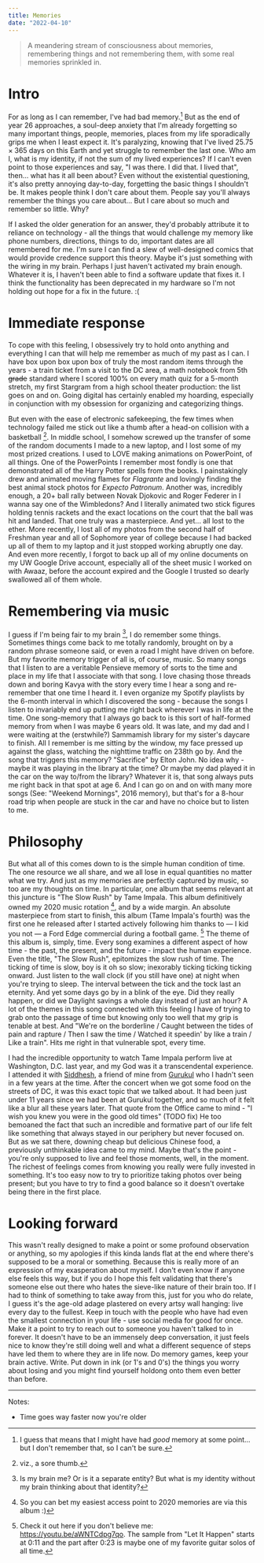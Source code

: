 ```yaml
---
title: Memories
date: "2022-04-10"
---
```


> A meandering stream of consciousness about memories, remembering things and not remembering them, with some real memories sprinkled in.

# Intro

For as long as I can remember, I've had bad memory.[^1] But as the end of year 26 approaches, a soul-deep anxiety that I'm already forgetting so many important things, people, memories, places from my life sporadically grips me when I least expect it. It's paralyzing, knowing that I've lived $25.75 \times 365$ days on this Earth and yet struggle to remember the last one. Who am I, what is my identity, if not the sum of my lived experiences? If I can't even point to those experiences and say, "I was there. I did that. I lived that", then... what has it all been about? Even without the existential questioning, it's also pretty annoying day-to-day, forgetting the basic things I shouldn't be. It makes people think I don't care about them. People say you'll always remember the things you care about... But I care about so much and remember so little. Why?

If I asked the older generation for an answer, they'd probably attribute it to reliance on technology - all the things that would challenge my memory like phone numbers, directions, things to do, important dates are all remembered for me. I'm sure I can find a slew of well-designed comics that would provide credence support this theory. Maybe it's just something with the wiring in my brain. Perhaps I just haven't activated my brain enough. Whatever it is, I haven't been able to find a software update that fixes it. I think the functionality has been deprecated in my hardware so I'm not holding out hope for a fix in the future. :(

# Immediate response

To cope with this feeling, I obsessively try to hold onto anything and everything I can that will help me remember as much of my past as I can. I have box upon box upon box of truly the most random items through the years - a train ticket from a visit to the DC area, a math notebook from 5th ~~grade~~ standard where I scored 100% on every math quiz for a 5-month stretch, my first Stargram from a high school theater production: the list goes on and on. Going digital has certainly enabled my hoarding, especially in conjunction with my obsession for organizing and categorizing things.

But even with the ease of electronic safekeeping, the few times when technology failed me stick out like a thumb after a head-on collision with a basketball [^2]. In middle school, I somehow screwed up the transfer of some of the random documents I made to a new laptop, and I lost some of my most prized creations. I used to LOVE making animations on PowerPoint, of all things. One of the PowerPoints I remember most fondly is one that demonstrated all of the Harry Potter spells from the books. I painstakingly drew and animated moving flames for _Flagrante_ and lovingly finding the best animal stock photos for _Expecto Patronum_. Another was, incredibly enough, a 20+ ball rally between Novak Djokovic and Roger Federer in I wanna say one of the Wimbledons? And I literally animated two stick figures holding tennis rackets and the exact locations on the court that the ball was hit and landed. That one truly was a masterpiece. And yet... all lost to the ether. More recently, I lost all of my photos from the second half of Freshman year and all of Sophomore year of college because I had backed up all of them to my laptop and it just stopped working abruptly one day. And even more recently, I forgot to back up all of my online documents on my UW Google Drive account, especially all of the sheet music I worked on with Awaaz, before the account expired and the Google I trusted so dearly swallowed all of them whole.

# Remembering via music

I guess if I'm being fair to my brain [^3], I do remember some things. Sometimes things come back to me totally randomly, brought on by a random phrase someone said, or even a road I might have driven on before. But my favorite memory trigger of all is, of course, music. So many songs that I listen to are a veritable Pensieve memory of sorts to the time and place in my life that I associate with that song. I love chasing those threads down and boring Kavya with the story every time I hear a song and re-remember that one time I heard it. I even organize my Spotify playlists by the 6-month interval in which I discovered the song - because the songs I listen to invariably end up putting me right back wherever I was in life at the time. One song-memory that I always go back to is this sort of half-formed memory from when I was maybe 6 years old. It was late, and my dad and I were waiting at the (erstwhile?) Sammamish library for my sister's daycare to finish. All I remember is me sitting by the window, my face pressed up against the glass, watching the nighttime traffic on 238th go by. And the song that triggers this memory? "Sacrifice" by Elton John. No idea why - maybe it was playing in the library at the time? Or maybe my dad played it in the car on the way to/from the library? Whatever it is, that song always puts me right back in that spot at age 6. And I can go on and on with many more songs (See: "Weekend Mornings", 2016 memory), but that's for a 8-hour road trip when people are stuck in the car and have no choice but to listen to me.

# Philosophy

But what all of this comes down to is the simple human condition of time. The one resource we all share, and we all lose in equal quantities no matter what we try. And just as my memories are perfectly captured by music, so too are my thoughts on time. In particular, one album that seems relevant at this juncture is "The Slow Rush" by Tame Impala. This album definitively owned my 2020 music rotation [^4], and by a wide margin. An absolute masterpiece from start to finish, this album (Tame Impala's fourth) was the first one he released after I started actively following him thanks to &mdash; I kid you not &mdash; a Ford Edge commercial during a football game. [^5] The theme of this album is, simply, time. Every song examines a different aspect of how time - the past, the present, and the future - impact the human experience. Even the title, "The Slow Rush", epitomizes the slow rush of time. The ticking of time is slow, boy is it oh so slow; inexorably ticking ticking ticking onward. Just listen to the wall clock (if you still have one) at night when you're trying to sleep. The interval between the tick and the tock last an eternity. And yet some days go by in a blink of the eye. Did they really happen, or did we Daylight savings a whole day instead of just an hour? A lot of the themes in this song connected with this feeling I have of trying to grab onto the passage of time but knowing only too well that my grip is tenable at best. And  "We're on the borderline / Caught between the tides of pain and rapture / Then I saw the time / Watched it speedin' by like a train / Like a train". Hits me right in that vulnerable spot, every time.

I had the incredible opportunity to watch Tame Impala perform live at Washington, D.C. last year, and my God was it a transcendental experience. I attended it with [Siddhesh](https://siddhesh.substack.com/), a friend of mine from [Gurukul](https://gurukulpune.edu.in/) who I hadn't seen in a few years at the time. After the concert when we got some food on the streets of DC, it was this exact topic that we talked about. It had been just under 11 years since we had been at Gurukul together, and so much of it felt like a blur all these years later. That quote from the Office came to mind - "I wish you knew you were in the good old times" (TODO fix) He too bemoaned the fact that such an incredible and formative part of our life felt like something that always stayed in our periphery but never focused on. But as we sat there, downing cheap but delicious Chinese food, a previously unthinkable idea came to my mind. Maybe that's the point - you're only supposed to live and feel those moments, well, in the moment. The richest of feelings comes from knowing you really were fully invested in something. It's too easy now to try to prioritize taking photos over being present; but you have to try to find a good balance so it doesn't overtake being there in the first place.

# Looking forward

This wasn't really designed to make a point or some profound observation or anything, so my apologies if this kinda lands flat at the end where there's supposed to be a moral or something. Because this is really more of an expression of my exasperation about myself. I don't even know if anyone else feels this way, but if you do I hope this felt validating that there's someone else out there who hates the sieve-like nature of their brain too. If I had to think of something to take away from this, just for you who do relate, I guess it's the age-old adage plastered on every artsy wall hanging: live every day to the fullest. Keep in touch with the people who have had even the smallest connection in your life - use social media for good for once. Make it a point to try to reach out to someone you haven't talked to in forever. It doesn't have to be an immensely deep conversation, it just feels nice to know they're still doing well and what a different sequence of steps have led them to where they are in life now. Do memory games, keep your brain active. Write. Put down in ink (or 1's and 0's) the things you worry about losing and you might find yourself holdong onto them even better than before.

[^1]: I guess that means that I might have had _good_ memory at some point... but I don't remember that, so I can't be sure.
[^2]: viz., a sore thumb.
[^3]: Is my brain me? Or is it a separate entity? But what is my identity without my brain thinking about that identity?
[^4]: So you can bet my easiest access point to 2020 memories are via this album :)
[^5]: Check it out here if you don't believe me: https://youtu.be/aWNTCdpg7qo. The sample from "Let It Happen" starts at 0:11 and the part after 0:23 is maybe one of my favorite guitar solos of all time.

---

Notes:

- Time goes way faster now you're older
